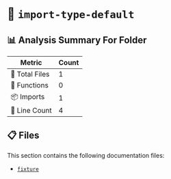 # 📁 `import-type-default`

## 📊 Analysis Summary For Folder

| Metric | Count |
|--------|-------|
| 📁 Total Files | 1 |
| 🔧 Functions | 0 |
| 📦 Imports | 1 |
| 🔢 Line Count | 4 |


## 📋 Files

This section contains the following documentation files:

- [`fixture`](./fixture.md)